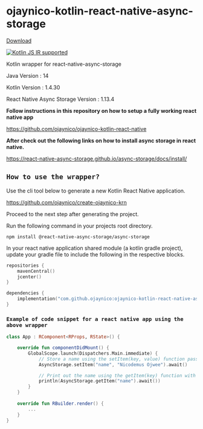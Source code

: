 # ojaynico-kotlin-react-native-async-storage

[Download](https://search.maven.org/artifact/com.github.ojaynico/ojaynico-kotlin-react-native-async-storage/1.0.1/pom)

[![Kotlin JS IR supported](https://img.shields.io/badge/Kotlin%2FJS-IR%20supported-yellow)](https://kotl.in/jsirsupported)

Kotlin wrapper for react-native-async-storage

Java Version : 14

Kotlin Version : 1.4.30

React Native Async Storage Version : 1.13.4

**Follow instructions in this repository on how to setup a fully working react native app**

https://github.com/ojaynico/ojaynico-kotlin-react-native

**After check out the following links on how to install async storage in react native.**

https://react-native-async-storage.github.io/async-storage/docs/install/

## `How to use the wrapper?`

Use the cli tool below to generate a new Kotlin React Native application.

https://github.com/ojaynico/create-ojaynico-krn

Proceed to the next step after generating the project.

Run the following command in your projects root directory.

`npm install @react-native-async-storage/async-storage`

In your react native application shared module (a kotlin gradle project), update your gradle file to include the following in the respective blocks.

```kotlin
repositories {
    mavenCentral()
    jcenter()
}

dependencies {
    implementation("com.github.ojaynico:ojaynico-kotlin-react-native-async-storage:1.0.1")
}
```

### `Example of code snippet for a react native app using the above wrapper`

```kotlin
class App : RComponent<RProps, RState>() {

    override fun componentDidMount() {
        GlobalScope.launch(Dispatchers.Main.immediate) {
            // Store a name using the setItem(key, value) function passing in two parameters
            AsyncStorage.setItem("name", "Nicodemus Ojwee").await()

            // Print out the name using the getItem(key) function with the above key "name"
            println(AsyncStorage.getItem("name").await())
        }
    }
    
    override fun RBuilder.render() {
        ...
    }
}
```
